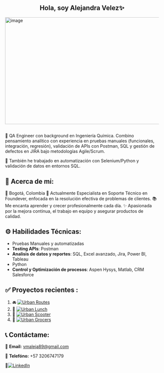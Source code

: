 ## <h2 align="center">Hola, soy Alejandra Velez✨</h2> 

<img width="1400" height="350" alt="image" src="https://github.com/user-attachments/assets/278705ba-15e3-486e-b2a4-04ea03db617e" />


## 
🔭 QA Engineer con background en Ingeniería Química. Combino pensamiento analítico con experiencia en pruebas manuales (funcionales, integración, regresión), validación de APIs con Postman, SQL y gestión de defectos en JIRA bajo metodologías Agile/Scrum.

🔧 También he trabajado en automatización con Selenium/Python y validación de datos en entornos SQL.

## 🌟 Acerca de mi:
📍 Bogotá, Colombia
💼 Actualmente Especialista en Soporte Técnico en Foundever, enfocada en la resolución efectiva de problemas de clientes.
📚 Me encanta aprender y crecer profesionalmente cada día.
✨ Apasionada por la mejora continua, el trabajo en equipo y asegurar productos de calidad.

## ⚙️ Habilidades Técnicas:
- Pruebas Manuales y automatizadas
- **Testing APIs**: Postman
- **Analisis de datos y reportes**: SQL, Excel avanzado, Jira, Power BI, Tableau
- Python
- **Control y Optimización de procesos**: Aspen Hysys, Matlab, CRM Salesforce
## ✅ Proyectos recientes : 
1. 🚘 [![Urban Routes](https://img.shields.io/badge/Urban%20Routes-blue?style=for-the-badge)](https://github.com/AlejandraVB/qa-project-Urban-Routes-es)
2. 🍔 [![Urban Lunch](https://img.shields.io/badge/Urban%20Lunch-green?style=for-the-badge)](https://github.com/AlejandraVB/QA_UrbanLunch_PruebasUI)  
3. 🛴 [![Urban Scooter](https://img.shields.io/badge/Urban%20Scooter-orange?style=for-the-badge)](https://github.com/AlejandraVB/QA_UrbanScooter_PruebasFuncionales_UI) 
4. 🛒 [![Urban Grocers](https://img.shields.io/badge/Urban%20Grocers-red?style=for-the-badge)](https://github.com/AlejandraVB/qa-project-Urban-Grocers-app-es)   
## 📞 Contáctame: 
📩 **Email:** vmaleja89@gmail.com

📲 **Telefóno:** +57 3206747179

🔗[![LinkedIn](https://img.shields.io/badge/LinkedIn-blue?style=for-the-badge&logo=linkedin&logoColor=white)](www.linkedin.com/in/alejandravelez-qaengineer)
